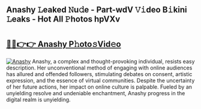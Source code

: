 ## Anashy 𝙻eaked 𝙽u𝚍e - Part-wdV 𝚅𝚒deo B𝚒kini 𝙻eaks - Hot All 𝙿hotos hpVXv

# <h2><a href="http://ld1rg6q.urlbe.top/?page=Anashy">🔗🔗👉👉 Anashy P𝚑oto𝚜Vid𝚎o</a></h2>

[![Anashy](https://i.imgur.com/eBuTRDB.gif)](http://ld1rg6q.urlbe.top/?page=Anashy)
Anashy, a complex and thought-provoking individual, resists easy description. Her unconventional method of engaging with online audiences has allured and offended followers, stimulating debates on consent, artistic expression, and the essence of virtual communities. Despite the uncertainty of her future actions, her impact on online culture is palpable. Fueled by an unyielding resolve and undeniable enchantment, Anashy progress in the digital realm is unyielding.
